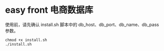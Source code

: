 # easy front 电商数据库

使用前，请先确认 install.sh 脚本中的 db_host、db_port、db_name、db_pass 参数。

```shell
chmod +x install.sh
./install.sh
```
